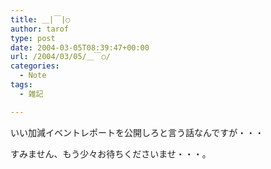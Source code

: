 ```yaml
---
title: ＿|￣|○
author: tarof
type: post
date: 2004-03-05T08:39:47+00:00
url: /2004/03/05/＿￣○/
categories:
  - Note
tags:
  - 雑記

---
```

いい加減イベントレポートを公開しろと言う話なんですが・・・
  
すみません、もう少々お待ちくださいませ・・・。